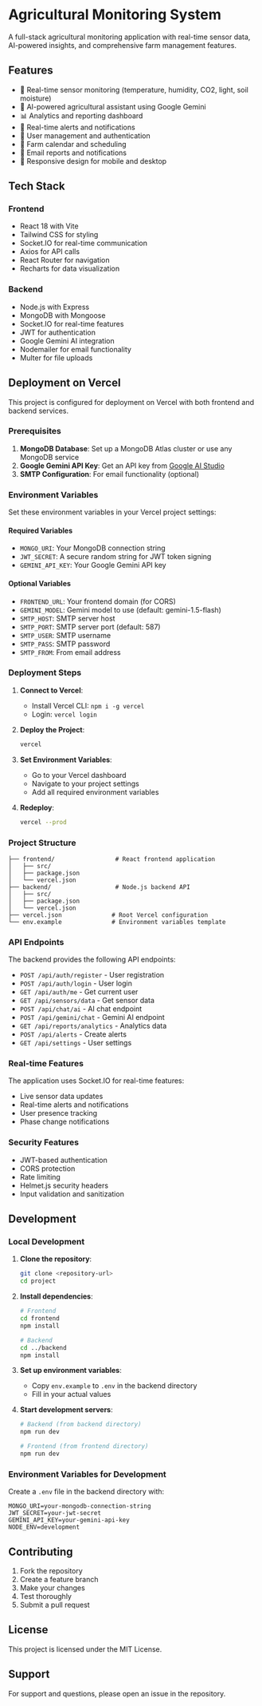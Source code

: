 # Agricultural Monitoring System

A full-stack agricultural monitoring application with real-time sensor data, AI-powered insights, and comprehensive farm management features.

## Features

- 🌱 Real-time sensor monitoring (temperature, humidity, CO2, light, soil moisture)
- 🤖 AI-powered agricultural assistant using Google Gemini
- 📊 Analytics and reporting dashboard
- 🔔 Real-time alerts and notifications
- 👥 User management and authentication
- 📅 Farm calendar and scheduling
- 📧 Email reports and notifications
- 📱 Responsive design for mobile and desktop

## Tech Stack

### Frontend
- React 18 with Vite
- Tailwind CSS for styling
- Socket.IO for real-time communication
- Axios for API calls
- React Router for navigation
- Recharts for data visualization

### Backend
- Node.js with Express
- MongoDB with Mongoose
- Socket.IO for real-time features
- JWT for authentication
- Google Gemini AI integration
- Nodemailer for email functionality
- Multer for file uploads

## Deployment on Vercel

This project is configured for deployment on Vercel with both frontend and backend services.

### Prerequisites

1. **MongoDB Database**: Set up a MongoDB Atlas cluster or use any MongoDB service
2. **Google Gemini API Key**: Get an API key from [Google AI Studio](https://makersuite.google.com/app/apikey)
3. **SMTP Configuration**: For email functionality (optional)

### Environment Variables

Set these environment variables in your Vercel project settings:

#### Required Variables
- `MONGO_URI`: Your MongoDB connection string
- `JWT_SECRET`: A secure random string for JWT token signing
- `GEMINI_API_KEY`: Your Google Gemini API key

#### Optional Variables
- `FRONTEND_URL`: Your frontend domain (for CORS)
- `GEMINI_MODEL`: Gemini model to use (default: gemini-1.5-flash)
- `SMTP_HOST`: SMTP server host
- `SMTP_PORT`: SMTP server port (default: 587)
- `SMTP_USER`: SMTP username
- `SMTP_PASS`: SMTP password
- `SMTP_FROM`: From email address

### Deployment Steps

1. **Connect to Vercel**:
   - Install Vercel CLI: `npm i -g vercel`
   - Login: `vercel login`

2. **Deploy the Project**:
   ```bash
   vercel
   ```

3. **Set Environment Variables**:
   - Go to your Vercel dashboard
   - Navigate to your project settings
   - Add all required environment variables

4. **Redeploy**:
   ```bash
   vercel --prod
   ```

### Project Structure

```
├── frontend/                 # React frontend application
│   ├── src/
│   ├── package.json
│   └── vercel.json
├── backend/                  # Node.js backend API
│   ├── src/
│   ├── package.json
│   └── vercel.json
├── vercel.json              # Root Vercel configuration
└── env.example              # Environment variables template
```

### API Endpoints

The backend provides the following API endpoints:

- `POST /api/auth/register` - User registration
- `POST /api/auth/login` - User login
- `GET /api/auth/me` - Get current user
- `GET /api/sensors/data` - Get sensor data
- `POST /api/chat/ai` - AI chat endpoint
- `POST /api/gemini/chat` - Gemini AI endpoint
- `GET /api/reports/analytics` - Analytics data
- `POST /api/alerts` - Create alerts
- `GET /api/settings` - User settings

### Real-time Features

The application uses Socket.IO for real-time features:
- Live sensor data updates
- Real-time alerts and notifications
- User presence tracking
- Phase change notifications

### Security Features

- JWT-based authentication
- CORS protection
- Rate limiting
- Helmet.js security headers
- Input validation and sanitization

## Development

### Local Development

1. **Clone the repository**:
   ```bash
   git clone <repository-url>
   cd project
   ```

2. **Install dependencies**:
   ```bash
   # Frontend
   cd frontend
   npm install
   
   # Backend
   cd ../backend
   npm install
   ```

3. **Set up environment variables**:
   - Copy `env.example` to `.env` in the backend directory
   - Fill in your actual values

4. **Start development servers**:
   ```bash
   # Backend (from backend directory)
   npm run dev
   
   # Frontend (from frontend directory)
   npm run dev
   ```

### Environment Variables for Development

Create a `.env` file in the backend directory with:

```env
MONGO_URI=your-mongodb-connection-string
JWT_SECRET=your-jwt-secret
GEMINI_API_KEY=your-gemini-api-key
NODE_ENV=development
```

## Contributing

1. Fork the repository
2. Create a feature branch
3. Make your changes
4. Test thoroughly
5. Submit a pull request

## License

This project is licensed under the MIT License.

## Support

For support and questions, please open an issue in the repository.
